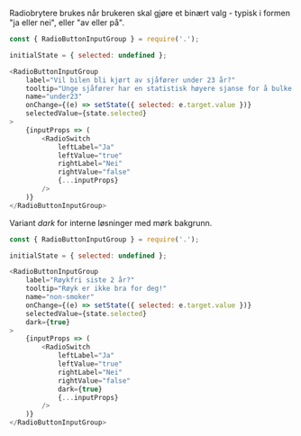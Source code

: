 Radiobrytere brukes når brukeren skal gjøre et binært valg - typisk i formen
"ja eller nei", eller "av eller på".

```js
const { RadioButtonInputGroup } = require('.');

initialState = { selected: undefined };

<RadioButtonInputGroup
    label="Vil bilen bli kjørt av sjåfører under 23 år?"
    tooltip="Unge sjåfører har en statistisk høyere sjanse for å bulke bilen."
    name="under23"
    onChange={(e) => setState({ selected: e.target.value })}
    selectedValue={state.selected}
>
    {inputProps => (
        <RadioSwitch
            leftLabel="Ja"
            leftValue="true"
            rightLabel="Nei"
            rightValue="false"
            {...inputProps}
        />
    )}
</RadioButtonInputGroup>
```

Variant _dark_ for interne løsninger med mørk bakgrunn.

```js { "props": { "className": "sb1ds-example-dark" } }
const { RadioButtonInputGroup } = require('.');

initialState = { selected: undefined };

<RadioButtonInputGroup
    label="Røykfri siste 2 år?"
    tooltip="Røyk er ikke bra for deg!"
    name="non-smoker"                    
    onChange={(e) => setState({ selected: e.target.value })}
    selectedValue={state.selected}
    dark={true}
>
    {inputProps => (
        <RadioSwitch
            leftLabel="Ja"
            leftValue="true"
            rightLabel="Nei"
            rightValue="false"
            dark={true}
            {...inputProps}
        />
    )}
</RadioButtonInputGroup>
```

